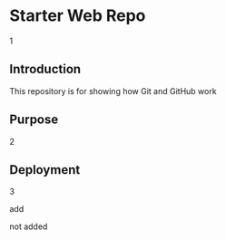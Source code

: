 # Starter Web Repo

1

## Introduction

This repository is for showing how Git and GitHub work

## Purpose

2

## Deployment

3

add

not added